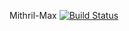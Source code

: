 Mithril-Max
[![Build Status](https://travis-ci.org/MaxMallon/Mithril-Max.svg?branch=master)](https://travis-ci.org/MaxMallon/Mithril-Max)